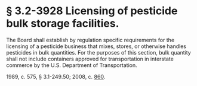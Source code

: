 # § 3.2-3928 Licensing of pesticide bulk storage facilities.

<p>The Board shall establish by regulation specific requirements for the licensing of a pesticide business that mixes, stores, or otherwise handles pesticides in bulk quantities. For the purposes of this section, bulk quantity shall not include containers approved for transportation in interstate commerce by the U.S. Department of Transportation.</p><p>1989, c. 575, § 3.1-249.50; 2008, c. <a href='http://lis.virginia.gov/cgi-bin/legp604.exe?081+ful+CHAP0860'>860</a>.</p>